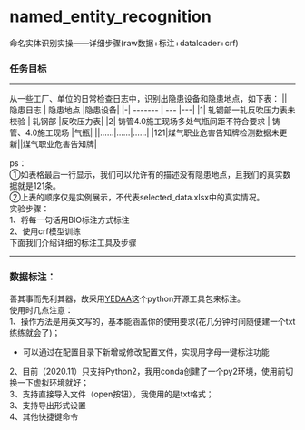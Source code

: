 # named_entity_recognition
命名实体识别实操——详细步骤(raw数据+标注+dataloader+crf)
### 任务目标
* * *
从一些工厂、单位的日常检查日志中，识别出隐患设备和隐患地点，如下表：
||  隐患日志   | 隐患地点 |隐患设备|
|-| ------- | --- |---|
|1|  轧钢部一轧反吹压力表未校验  |  轧钢部 |反吹压力表|
|2|   铸管4.0施工现场多处气瓶间距不符合要求   |  铸管、4.0施工现场 |气瓶|
||……|……|……|
|121|煤气职业危害告知牌检测数据未更新||煤气职业危害告知牌|

ps：  
①如表格最后一行显示，我们可以允许有的描述没有隐患地点，且我们的真实数据就是121条。  
②上表的顺序仅是实例展示，不代表selected_data.xlsx中的真实情况。  
实验步骤：  
1、将每一句话用BIO标注方式标注  
2、使用crf模型训练  
下面我们介绍详细的标注工具及步骤  
* * *
### 数据标注：  
善其事而先利其器，故采用[YEDAA](https://github.com/jiesutd/YEDDA)这个python开源工具包来标注。  
使用时几点注意：  
1、操作方法是用英文写的，基本能涵盖你的使用要求(花几分钟时间随便建一个txt练练就会了)；  
* 可以通过在配置目录下新增或修改配置文件，实现用字母一键标注功能    

2、目前（2020.11）只支持Python2，我用conda创建了一个py2环境，使用前切换一下虚拟环境就好；  
3、支持直接导入文件（open按钮），我使用的是txt格式；  
3、支持导出形式设置  
4、其他快捷键命令  

